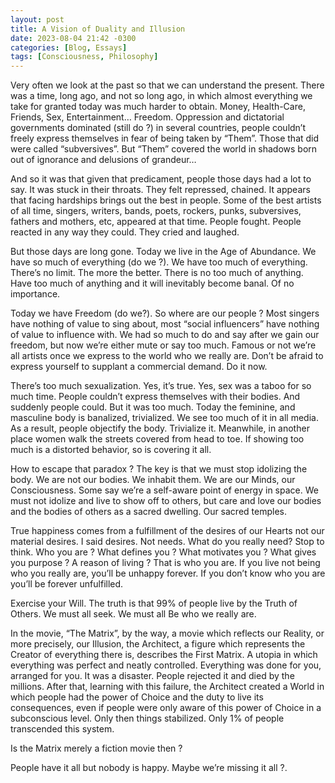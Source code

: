 ```yaml
---
layout: post
title: A Vision of Duality and Illusion
date: 2023-08-04 21:42 -0300
categories: [Blog, Essays]
tags: [Consciousness, Philosophy]
---
```


Very often we look at the past so that we can understand the present. There was a time, long ago, and not so long ago, in which almost everything we take for granted today was much harder to obtain. Money, Health-Care, Friends, Sex, Entertainment… Freedom. Oppression and dictatorial governments dominated (still do ?) in several countries, people couldn’t freely express themselves in fear of being taken by “Them”. Those that did were called “subversives”. But “Them” covered the world in shadows born out of ignorance and delusions of grandeur…

And so it was that given that predicament, people those days had a lot to say. It was stuck in their throats. They felt repressed, chained. It appears that facing hardships brings out the best in people. Some of the best artists of all time, singers, writers, bands, poets, rockers, punks, subversives, fathers and mothers, etc, appeared at that time. People fought. People reacted in any way they could. They cried and laughed.

But those days are long gone. Today we live in the Age of Abundance. We have so much of everything (do we ?). We have too much of everything. There’s no limit. The more the better. There is no too much of anything. Have too much of anything and it will inevitably become banal. Of no importance.

Today we have Freedom (do we?). So where are our people ? Most singers have nothing of value to sing about, most “social influencers” have nothing of value to influence with. We had so much to do and say after we gain our freedom, but now we’re either mute or say too much. Famous or not we’re all artists once we express to the world who we really are. Don’t be afraid to express yourself to supplant a commercial demand. Do it now.

There’s too much sexualization. Yes, it’s true. Yes, sex was a taboo for so much time. People couldn’t express themselves with their bodies. And suddenly people could. But it was too much. Today the feminine, and masculine body is banalized, trivialized. We see too much of it in all media. As a result, people objectify the body. Trivialize it. Meanwhile, in another place women walk the streets covered from head to toe. If showing too much is a distorted behavior, so is covering it all.

How to escape that paradox ? The key is that we must stop idolizing the body. We are not our bodies. We inhabit them. We are our Minds, our Consciousness. Some say we’re a self-aware point of energy in space. We must not idolize and live to show off to others, but care and love our bodies and the bodies of others as a sacred dwelling. Our sacred temples.

True happiness comes from a fulfillment of the desires of our Hearts not our material desires. I said desires. Not needs. What do you really need? Stop to think. Who you are ? What defines you ? What motivates you ? What gives you purpose ? A reason of living ? That is who you are. If you live not being who you really are, you’ll be unhappy forever. If you don’t know who you are you’ll be forever unfulfilled.

Exercise your Will. The truth is that 99% of people live by the Truth of Others. We must all seek. We must all Be who we really are.

In the movie, “The Matrix”, by the way, a movie which reflects our Reality, or more precisely, our Illusion, the Architect, a figure which represents the Creator of everything there is, describes the First Matrix. A utopia in which everything was perfect and neatly controlled. Everything was done for you, arranged for you. It was a disaster. People rejected it and died by the millions. After that, learning with this failure, the Architect created a World in which people had the power of Choice and the duty to live its consequences, even if people were only aware of this power of Choice in a subconscious level. Only then things stabilized. Only 1% of people transcended this system.

Is the Matrix merely a fiction movie then ?

People have it all but nobody is happy. Maybe we’re missing it all ?.
